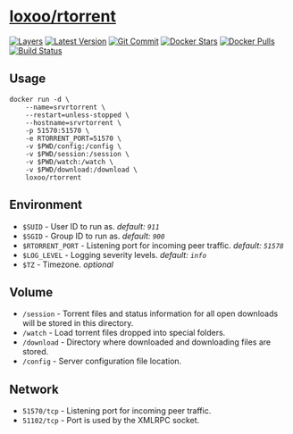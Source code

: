 [hub]: https://hub.docker.com/r/loxoo/rtorrent
[mbdg]: https://microbadger.com/images/loxoo/rtorrent
[git]: https://github.com/triptixx/rtorrent
[actions]: https://github.com/triptixx/rtorrent/actions

# [loxoo/rtorrent][hub]
[![Layers](https://images.microbadger.com/badges/image/loxoo/rtorrent.svg)][mbdg]
[![Latest Version](https://images.microbadger.com/badges/version/loxoo/rtorrent.svg)][hub]
[![Git Commit](https://images.microbadger.com/badges/commit/loxoo/rtorrent.svg)][git]
[![Docker Stars](https://img.shields.io/docker/stars/loxoo/rtorrent.svg)][hub]
[![Docker Pulls](https://img.shields.io/docker/pulls/loxoo/rtorrent.svg)][hub]
[![Build Status](https://github.com/triptixx/rtorrent/workflows/docker%20build/badge.svg)][actions]

## Usage

```shell
docker run -d \
    --name=srvrtorrent \
    --restart=unless-stopped \
    --hostname=srvrtorrent \
    -p 51570:51570 \
    -e RTORRENT_PORT=51570 \
    -v $PWD/config:/config \
    -v $PWD/session:/session \
    -v $PWD/watch:/watch \
    -v $PWD/download:/download \
    loxoo/rtorrent
```

## Environment

- `$SUID`                - User ID to run as. _default: `911`_
- `$SGID`                - Group ID to run as. _default: `900`_
- `$RTORRENT_PORT`       - Listening port for incoming peer traffic. _default: `51578`_
- `$LOG_LEVEL`           - Logging severity levels. _default: `info`_
- `$TZ`                  - Timezone. _optional_

## Volume

- `/session`             - Torrent files and status information for all open downloads will be stored in this directory.
- `/watch`               - Load torrent files dropped into special folders.
- `/download`            - Directory where downloaded and downloading files are stored.
- `/config`              - Server configuration file location.

## Network

- `51570/tcp`            - Listening port for incoming peer traffic.
- `51102/tcp`            - Port is used by the XMLRPC socket.
